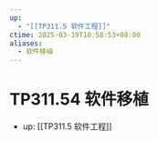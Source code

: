 ```yaml
---
up:
  - "[[TP311.5 软件工程]]"
ctime: 2025-03-19T10:58:53+08:00
aliases:
  - 软件移植
---
```


# TP311.54 软件移植

- up: [[TP311.5 软件工程]]
